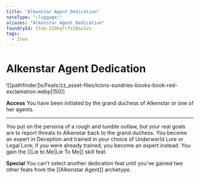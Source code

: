 ```yaml
---
title: "Alkenstar Agent Dedication"
noteType: ":luggage:"
aliases: "Alkenstar Agent Dedication"
foundryId: Item.3Z9hqTrfx50aa1Vs
tags:
  - Item
---
```


# Alkenstar Agent Dedication
![[pathfinder2e/Feats/zz_asset-files/icons-sundries-books-book-red-exclamation.webp|150]]

**Access** You have been initiated by the grand duchess of Alkenstar or one of her agents.

* * *

You put on the persona of a rough and tumble outlaw, but your real goals are to report threats to Alkenstar back to the grand duchess. You become an expert in Deception and trained in your choice of Underworld Lore or Legal Lore; if you were already trained, you become an expert instead. You gain the [[Lie to Me|Lie To Me]] skill feat.

**Special** You can't select another dedication feat until you've gained two other feats from the [[Alkenstar Agent]] archetype.
